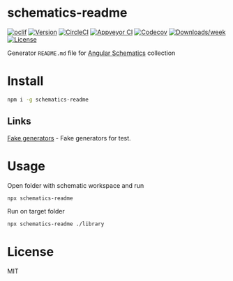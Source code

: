 schematics-readme
===============

[![oclif](https://img.shields.io/badge/cli-oclif-brightgreen.svg)](https://oclif.io)
[![Version](https://img.shields.io/npm/v/schematics-readme.svg)](https://npmjs.org/package/schematics-readme)
[![CircleCI](https://circleci.com/gh/EndyKaufman/schematics-readme/tree/master.svg?style=shield)](https://circleci.com/gh/EndyKaufman/schematics-readme/tree/master)
[![Appveyor CI](https://ci.appveyor.com/api/projects/status/github/EndyKaufman/schematics-readme?branch=master&svg=true)](https://ci.appveyor.com/project/EndyKaufman/schematics-readme/branch/master)
[![Codecov](https://codecov.io/gh/EndyKaufman/schematics-readme/branch/master/graph/badge.svg)](https://codecov.io/gh/EndyKaufman/schematics-readme)
[![Downloads/week](https://img.shields.io/npm/dw/schematics-readme.svg)](https://npmjs.org/package/schematics-readme)
[![License](https://img.shields.io/npm/l/schematics-readme.svg)](https://github.com/EndyKaufman/schematics-readme/blob/master/package.json)


Generator `README.md` file for [Angular Schematics](https://angular.io/guide/schematics-for-libraries) collection

# Install

```bash
npm i -g schematics-readme
```

## Links

[Fake generators](https://github.com/EndyKaufman/schematics-readme/blob/master/test/fixtures/fake-generators/README.md) - Fake generators for test.

# Usage
Open folder with schematic workspace and run
```bash
npx schematics-readme
```
Run on target folder
```bash
npx schematics-readme ./library
```

# License

MIT
